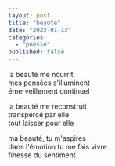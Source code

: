 ```yaml
---
layout: post
title: "beauté"
date: "2023-01-13"
categories: 
  - "poesie"
published: false
---
```


la beauté me nourrit  
mes pensées s'illuminent  
émerveillement continuel  

la beauté me reconstruit  
transpercé par elle  
tout laisser pour elle    

ma beauté, tu m'aspires  
dans l'émotion tu me fais vivre  
finesse du sentiment  

